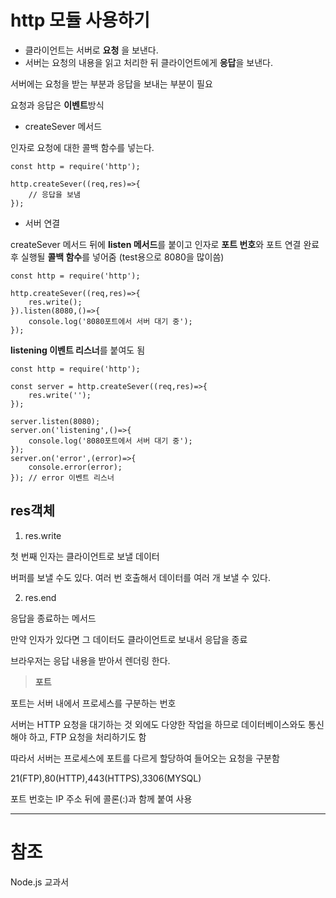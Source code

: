 # **http 모듈 사용하기**

- 클라이언트는 서버로 **요청** 을 보낸다.
- 서버는 요청의 내용을 읽고 처리한 뒤 클라이언트에게 **응답**을 보낸다.

서버에는 요청을 받는 부분과 응답을 보내는 부분이 필요

요청과 응답은 **이벤트**방식

- createSever 메서드

인자로 요청에 대한 콜백 함수를 넣는다.

<pre><code>const http = require('http');

http.createSever((req,res)=>{
    // 응답을 보냄
});</code></pre>

- 서버 연결

createSever 메서드 뒤에 **listen 메서드**를 붙이고 인자로 **포트 번호**와 포트 연결 완료 후 실행될
**콜백 함수**를 넣어줌 (test용으로 8080을 많이씀)

<pre><code>const http = require('http');

http.createSever((req,res)=>{
    res.write();
}).listen(8080,()=>{
    console.log('8080포트에서 서버 대기 중');
});</code></pre>

**listening 이벤트 리스너**를 붙여도 됨

<pre><code>const http = require('http');

const server = http.createSever((req,res)=>{
    res.write('');
});

server.listen(8080);
server.on('listening',()=>{
    console.log('8080포트에서 서버 대기 중');
});
server.on('error',(error)=>{
    console.error(error);
}); // error 이벤트 리스너</code></pre>


## **res객체**

1. res.write 
 
 첫 번째 인자는 클라이언트로 보낼 데이터

 버퍼를 보낼 수도 있다. 여러 번 호출해서 데이터를 여러 개 보낼 수 있다.

2. res.end

 응답을 종료하는 메서드
 
 만약 인자가 있다면 그 데이터도 클라이언트로 보내서 응답을 종료

 브라우저는 응답 내용을 받아서 렌더링 한다.



> **포트**

포트는 서버 내에서 프로세스를 구분하는 번호

서버는 HTTP 요청을 대기하는 것 외에도 다양한 작업을 하므로 데이터베이스와도 통신해야 하고, FTP 요청을 처리하기도 함

따라서 서버는 프로세스에 포트를 다르게 할당하여 들어오는 요청을 구분함

21(FTP),80(HTTP),443(HTTPS),3306(MYSQL)

포트 번호는 IP 주소 뒤에 콜론(:)과 함께 붙여 사용

<hr>

# **참조**

Node.js 교과서 
